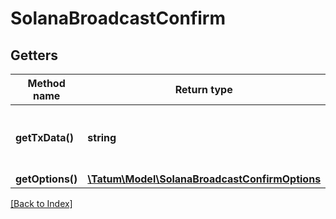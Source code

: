 # SolanaBroadcastConfirm

## Getters

Method name | Return type | Description | Notes
------------ | ------------- | ------------- | -------------
**getTxData()** | **string** | Raw signed transaction to be published to network. |
**getOptions()** | [**\Tatum\Model\SolanaBroadcastConfirmOptions**](SolanaBroadcastConfirmOptions.md) |  | [optional]

[[Back to Index]](../index.md)
